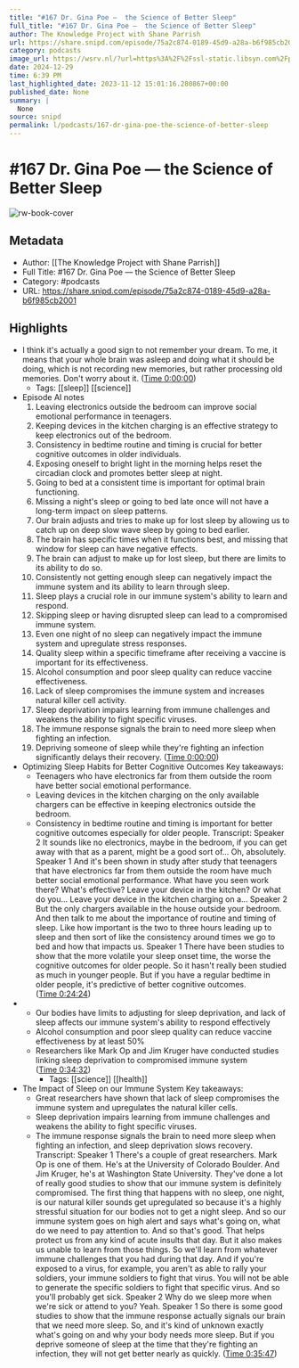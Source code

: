 ```yaml
---
title: "#167 Dr. Gina Poe —  the Science of Better Sleep"
full_title: "#167 Dr. Gina Poe —  the Science of Better Sleep"
author: The Knowledge Project with Shane Parrish
url: https://share.snipd.com/episode/75a2c874-0189-45d9-a28a-b6f985cb2001
category: podcasts
image_url: https://wsrv.nl/?url=https%3A%2F%2Fssl-static.libsyn.com%2Fp%2Fassets%2F5%2F9%2F0%2F7%2F590730c5f73a2ccebafc7308ab683e82%2Fknowledge-project-small.png&w=100&h=100
date: 2024-12-29
time: 6:39 PM
last_highlighted_date: 2023-11-12 15:01:16.280867+00:00
published_date: None
summary: |
  None
source: snipd
permalink: l/podcasts/167-dr-gina-poe-the-science-of-better-sleep
---
```

# #167 Dr. Gina Poe —  the Science of Better Sleep

![rw-book-cover](https://wsrv.nl/?url=https%3A%2F%2Fssl-static.libsyn.com%2Fp%2Fassets%2F5%2F9%2F0%2F7%2F590730c5f73a2ccebafc7308ab683e82%2Fknowledge-project-small.png&w=100&h=100)

## Metadata
- Author: [[The Knowledge Project with Shane Parrish]]
- Full Title: #167 Dr. Gina Poe —  the Science of Better Sleep
- Category: #podcasts
- URL: https://share.snipd.com/episode/75a2c874-0189-45d9-a28a-b6f985cb2001

## Highlights
- I think it's actually a good sign to not remember your dream. To me, it means that your whole brain was asleep and doing what it should be doing, which is not recording new memories, but rather processing old memories. Don't worry about it. ([Time 0:00:00](https://share.snipd.com/snip/c1ad5ec4-c473-4a68-901d-2a9b5a3219be))
    - Tags: [[sleep]] [[science]] 
- Episode AI notes
  1. Leaving electronics outside the bedroom can improve social emotional performance in teenagers.
  2. Keeping devices in the kitchen charging is an effective strategy to keep electronics out of the bedroom.
  3. Consistency in bedtime routine and timing is crucial for better cognitive outcomes in older individuals.
  4. Exposing oneself to bright light in the morning helps reset the circadian clock and promotes better sleep at night.
  5. Going to bed at a consistent time is important for optimal brain functioning.
  6. Missing a night's sleep or going to bed late once will not have a long-term impact on sleep patterns.
  7. Our brain adjusts and tries to make up for lost sleep by allowing us to catch up on deep slow wave sleep by going to bed earlier.
  8. The brain has specific times when it functions best, and missing that window for sleep can have negative effects.
  9. The brain can adjust to make up for lost sleep, but there are limits to its ability to do so.
  10. Consistently not getting enough sleep can negatively impact the immune system and its ability to learn through sleep.
  11. Sleep plays a crucial role in our immune system's ability to learn and respond.
  12. Skipping sleep or having disrupted sleep can lead to a compromised immune system.
  13. Even one night of no sleep can negatively impact the immune system and upregulate stress responses.
  14. Quality sleep within a specific timeframe after receiving a vaccine is important for its effectiveness.
  15. Alcohol consumption and poor sleep quality can reduce vaccine effectiveness.
  16. Lack of sleep compromises the immune system and increases natural killer cell activity.
  17. Sleep deprivation impairs learning from immune challenges and weakens the ability to fight specific viruses.
  18. The immune response signals the brain to need more sleep when fighting an infection.
  19. Depriving someone of sleep while they're fighting an infection significantly delays their recovery. ([Time 0:00:00](https://share.snipd.com/episode-takeaways/181e2d95-b902-4b7e-9b5a-17289f36e2c3))
- Optimizing Sleep Habits for Better Cognitive Outcomes
  Key takeaways:
  - Teenagers who have electronics far from them outside the room have better social emotional performance.
  - Leaving devices in the kitchen charging on the only available chargers can be effective in keeping electronics outside the bedroom.
  - Consistency in bedtime routine and timing is important for better cognitive outcomes especially for older people.
  Transcript:
  Speaker 2
  It sounds like no electronics, maybe in the bedroom, if you can get away with that as a parent, might be a good sort of... Oh, absolutely.
  Speaker 1
  And it's been shown in study after study that teenagers that have electronics far from them outside the room have much better social emotional performance. What have you seen work there? What's effective? Leave your device in the kitchen? Or what do you... Leave your device in the kitchen charging on a...
  Speaker 2
  But the only chargers available in the house outside your bedroom. And then talk to me about the importance of routine and timing of sleep. Like how important is the two to three hours leading up to sleep and then sort of like the consistency around times we go to bed and how that impacts us.
  Speaker 1
  There have been studies to show that the more volatile your sleep onset time, the worse the cognitive outcomes for older people. So it hasn't really been studied as much in younger people. But if you have a regular bedtime in older people, it's predictive of better cognitive outcomes. ([Time 0:24:24](https://share.snipd.com/snip/9fe738a0-484c-44a8-abf4-6ed18c8c25f1))
- - Our bodies have limits to adjusting for sleep deprivation, and lack of sleep affects our immune system's ability to respond effectively
  - Alcohol consumption and poor sleep quality can reduce vaccine effectiveness by at least 50%
  - Researchers like Mark Op and Jim Kruger have conducted studies linking sleep deprivation to compromised immune system ([Time 0:34:32](https://share.snipd.com/snip/fc3f4413-b227-4d3d-8916-9b3f3d6976f1))
    - Tags: [[science]] [[health]] 
- The Impact of Sleep on our Immune System
  Key takeaways:
  - Great researchers have shown that lack of sleep compromises the immune system and upregulates the natural killer cells.
  - Sleep deprivation impairs learning from immune challenges and weakens the ability to fight specific viruses.
  - The immune response signals the brain to need more sleep when fighting an infection, and sleep deprivation slows recovery.
  Transcript:
  Speaker 1
  There's a couple of great researchers. Mark Op is one of them. He's at the University of Colorado Boulder. And Jim Kruger, he's at Washington State University. They've done a lot of really good studies to show that our immune system is definitely compromised. The first thing that happens with no sleep, one night, is our natural killer sounds get upregulated so because it's a highly stressful situation for our bodies not to get a night sleep. And so our immune system goes on high alert and says what's going on, what do we need to pay attention to. And so that's good. That helps protect us from any kind of acute insults that day. But it also makes us unable to learn from those things. So we'll learn from whatever immune challenges that you had during that day. And if you're exposed to a virus, for example, you aren't as able to rally your soldiers, your immune soldiers to fight that virus. You will not be able to generate the specific soldiers to fight that specific virus. And so you'll probably get sick.
  Speaker 2
  Why do we sleep more when we're sick or attend to you? Yeah.
  Speaker 1
  So there is some good studies to show that the immune response actually signals our brain that we need more sleep. So, and it's kind of unknown exactly what's going on and why your body needs more sleep. But if you deprive someone of sleep at the time that they're fighting an infection, they will not get better nearly as quickly. ([Time 0:35:47](https://share.snipd.com/snip/0a60da9c-634d-49d6-95ef-df8ec72f4ead))


